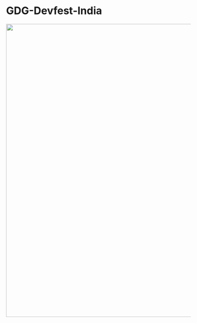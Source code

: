 # GDG-Devfest-India

<p align="center">
<img width="800px"  src="https://1.bp.blogspot.com/-8kJd1LzS7TI/X0565FIwyvI/AAAAAAAAPF8/_WlWw_GRsuUpO7a7UX-YsJ_Md2agYF89gCLcBGAsYHQ/s1600/EglYmwhUMAEw0W-.jpg">
</p>  
